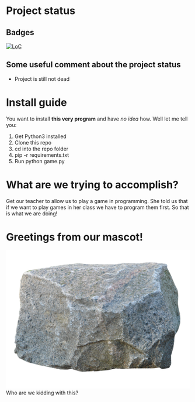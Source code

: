 # Project status

## Badges
[![LoC](https://tokei.rs/b1/gitlab/satcom886/python_sutff/python_game?category=code)](https://gitlab.com/satcom886/python_stuff)

## Some useful comment about the project status
 * Project is still not dead

# Install guide
You want to install **this very program** and have *no idea* how. Well let me tell you:

1. Get Python3 installed
1. Clone this repo
1. cd into the repo folder
1. pip -r requirements.txt
1. Run python game.py

# What are we trying to accomplish?
Get our teacher to allow us to play a game in programming.
She told us that if we want to play games in her class we have to program them first.
So that is what we are doing!

# Greetings from our mascot!
![Our mascot](Resources/rock.png)
Who are we kidding with this?